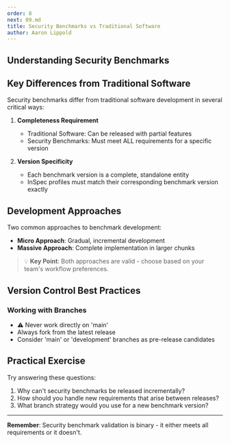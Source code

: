 ```yaml
---
order: 8
next: 09.md
title: Security Benchmarks vs Traditional Software
author: Aaron Lippold
---
```


## Understanding Security Benchmarks

## Key Differences from Traditional Software

Security benchmarks differ from traditional software development in several critical ways:

1. **Completeness Requirement**
   - Traditional Software: Can be released with partial features
   - Security Benchmarks: Must meet ALL requirements for a specific version

2. **Version Specificity**
   - Each benchmark version is a complete, standalone entity
   - InSpec profiles must match their corresponding benchmark version exactly

## Development Approaches

Two common approaches to benchmark development:

- **Micro Approach**: Gradual, incremental development
- **Massive Approach**: Complete implementation in larger chunks

> 💡 **Key Point**: Both approaches are valid - choose based on your team's workflow preferences.

## Version Control Best Practices

### Working with Branches

- ⚠️ Never work directly on 'main'
- Always fork from the latest release
- Consider 'main' or 'development' branches as pre-release candidates

## Practical Exercise

Try answering these questions:

1. Why can't security benchmarks be released incrementally?
2. How should you handle new requirements that arise between releases?
3. What branch strategy would you use for a new benchmark version?

---
**Remember**: Security benchmark validation is binary - it either meets all requirements or it doesn't.
